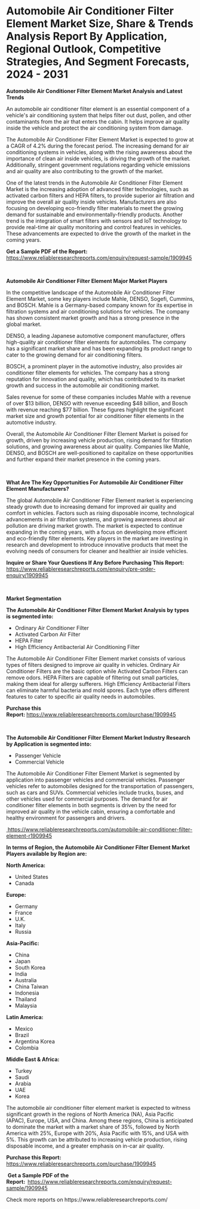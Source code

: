 <p><h1>Automobile Air Conditioner Filter Element Market Size, Share & Trends Analysis Report By Application, Regional Outlook, Competitive Strategies, And Segment Forecasts, 2024 - 2031</h1></p><p><strong>Automobile Air Conditioner Filter Element Market Analysis and Latest Trends</strong></p>
<p><p>An automobile air conditioner filter element is an essential component of a vehicle's air conditioning system that helps filter out dust, pollen, and other contaminants from the air that enters the cabin. It helps improve air quality inside the vehicle and protect the air conditioning system from damage.</p><p>The Automobile Air Conditioner Filter Element Market is expected to grow at a CAGR of 4.2% during the forecast period. The increasing demand for air conditioning systems in vehicles, along with the rising awareness about the importance of clean air inside vehicles, is driving the growth of the market. Additionally, stringent government regulations regarding vehicle emissions and air quality are also contributing to the growth of the market.</p><p>One of the latest trends in the Automobile Air Conditioner Filter Element Market is the increasing adoption of advanced filter technologies, such as activated carbon filters and HEPA filters, to provide superior air filtration and improve the overall air quality inside vehicles. Manufacturers are also focusing on developing eco-friendly filter materials to meet the growing demand for sustainable and environmentally-friendly products. Another trend is the integration of smart filters with sensors and IoT technology to provide real-time air quality monitoring and control features in vehicles. These advancements are expected to drive the growth of the market in the coming years.</p></p>
<p><strong>Get a Sample PDF of the Report:&nbsp;</strong> <a href="https://www.reliableresearchreports.com/enquiry/request-sample/1909945">https://www.reliableresearchreports.com/enquiry/request-sample/1909945</a></p>
<p>&nbsp;</p>
<p><strong>Automobile Air Conditioner Filter Element Major Market Players</strong></p>
<p><p>In the competitive landscape of the Automobile Air Conditioner Filter Element Market, some key players include Mahle, DENSO, Sogefi, Cummins, and BOSCH. Mahle is a Germany-based company known for its expertise in filtration systems and air conditioning solutions for vehicles. The company has shown consistent market growth and has a strong presence in the global market.</p><p>DENSO, a leading Japanese automotive component manufacturer, offers high-quality air conditioner filter elements for automobiles. The company has a significant market share and has been expanding its product range to cater to the growing demand for air conditioning filters.</p><p>BOSCH, a prominent player in the automotive industry, also provides air conditioner filter elements for vehicles. The company has a strong reputation for innovation and quality, which has contributed to its market growth and success in the automobile air conditioning market.</p><p>Sales revenue for some of these companies includes Mahle with a revenue of over $13 billion, DENSO with revenue exceeding $48 billion, and Bosch with revenue reaching $77 billion. These figures highlight the significant market size and growth potential for air conditioner filter elements in the automotive industry.</p><p>Overall, the Automobile Air Conditioner Filter Element Market is poised for growth, driven by increasing vehicle production, rising demand for filtration solutions, and growing awareness about air quality. Companies like Mahle, DENSO, and BOSCH are well-positioned to capitalize on these opportunities and further expand their market presence in the coming years.</p></p>
<p>&nbsp;</p>
<p><strong>What Are The Key Opportunities For Automobile Air Conditioner Filter Element Manufacturers?</strong></p>
<p><p>The global Automobile Air Conditioner Filter Element market is experiencing steady growth due to increasing demand for improved air quality and comfort in vehicles. Factors such as rising disposable income, technological advancements in air filtration systems, and growing awareness about air pollution are driving market growth. The market is expected to continue expanding in the coming years, with a focus on developing more efficient and eco-friendly filter elements. Key players in the market are investing in research and development to introduce innovative products that meet the evolving needs of consumers for cleaner and healthier air inside vehicles.</p></p>
<p><strong>Inquire or Share Your Questions If Any Before Purchasing This Report:</strong> <a href="https://www.reliableresearchreports.com/enquiry/pre-order-enquiry/1909945">https://www.reliableresearchreports.com/enquiry/pre-order-enquiry/1909945</a></p>
<p>&nbsp;</p>
<p><strong>Market Segmentation</strong></p>
<p><strong>The Automobile Air Conditioner Filter Element Market Analysis by types is segmented into:</strong></p>
<p><ul><li>Ordinary Air Conditioner Filter</li><li>Activated Carbon Air Filter</li><li>HEPA Filter</li><li>High Efficiency Antibacterial Air Conditioning Filter</li></ul></p>
<p><p>The Automobile Air Conditioner Filter Element market consists of various types of filters designed to improve air quality in vehicles. Ordinary Air Conditioner Filters are the basic option while Activated Carbon Filters can remove odors. HEPA Filters are capable of filtering out small particles, making them ideal for allergy sufferers. High Efficiency Antibacterial Filters can eliminate harmful bacteria and mold spores. Each type offers different features to cater to specific air quality needs in automobiles.</p></p>
<p><strong>Purchase this Report:&nbsp;</strong><a href="https://www.reliableresearchreports.com/purchase/1909945">https://www.reliableresearchreports.com/purchase/1909945</a></p>
<p>&nbsp;</p>
<p><strong>The Automobile Air Conditioner Filter Element Market Industry Research by Application is segmented into:</strong></p>
<p><ul><li>Passenger Vehicle</li><li>Commercial Vehicle</li></ul></p>
<p><p>The Automobile Air Conditioner Filter Element Market is segmented by application into passenger vehicles and commercial vehicles. Passenger vehicles refer to automobiles designed for the transportation of passengers, such as cars and SUVs. Commercial vehicles include trucks, buses, and other vehicles used for commercial purposes. The demand for air conditioner filter elements in both segments is driven by the need for improved air quality in the vehicle cabin, ensuring a comfortable and healthy environment for passengers and drivers.</p></p>
<p><a href="https://www.reliableresearchreports.com/automobile-air-conditioner-filter-element-r1909945">&nbsp;https://www.reliableresearchreports.com/automobile-air-conditioner-filter-element-r1909945</a></p>
<p><strong>In terms of Region, the Automobile Air Conditioner Filter Element Market Players available by Region are:</strong></p>
<p>
    <p> <strong> North America: </strong>
        <ul>
            <li>United States</li>
            <li>Canada</li>
        </ul>
        </p> 
    <p> <strong> Europe: </strong>
        <ul>
            <li>Germany</li>
            <li>France</li>
            <li>U.K.</li>
            <li>Italy</li>
            <li>Russia</li>
        </ul>
        </p> 
    <p> <strong> Asia-Pacific: </strong>
        <ul>
            <li>China</li>
            <li>Japan</li>
            <li>South Korea</li>
            <li>India</li>
            <li>Australia</li>
            <li>China Taiwan</li>
            <li>Indonesia</li>
            <li>Thailand</li>
            <li>Malaysia</li>
        </ul>
        </p> 
    <p> <strong> Latin America: </strong>
        <ul>
            <li>Mexico</li>
            <li>Brazil</li>
            <li>Argentina Korea</li>
            <li>Colombia</li>
        </ul>
        </p> 
    <p> <strong> Middle East & Africa: </strong>
        <ul>
            <li>Turkey</li>
            <li>Saudi</li>
            <li>Arabia</li>
            <li>UAE</li>
            <li>Korea</li>
        </ul>
    </p>
    </p>
<p><p>The automobile air conditioner filter element market is expected to witness significant growth in the regions of North America (NA), Asia Pacific (APAC), Europe, USA, and China. Among these regions, China is anticipated to dominate the market with a market share of 35%, followed by North America with 25%, Europe with 20%, Asia Pacific with 15%, and USA with 5%. This growth can be attributed to increasing vehicle production, rising disposable income, and a greater emphasis on in-car air quality.</p></p>
<p><strong>Purchase this Report: </strong><a href="https://www.reliableresearchreports.com/purchase/1909945">https://www.reliableresearchreports.com/purchase/1909945</a></p>
<p>&nbsp;<strong>Get a Sample PDF of the Report:&nbsp;&nbsp;</strong><a href="https://www.reliableresearchreports.com/enquiry/request-sample/1909945">https://www.reliableresearchreports.com/enquiry/request-sample/1909945</a></p>
<p><strong></strong></p>
<p>Check more reports on https://www.reliableresearchreports.com/</p>